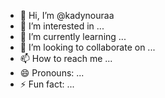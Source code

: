 - 👋 Hi, I’m @kadynouraa
- 👀 I’m interested in ...
- 🌱 I’m currently learning ...
- 💞️ I’m looking to collaborate on ...
- 📫 How to reach me ...
- 😄 Pronouns: ...
- ⚡ Fun fact: ...

<!---
kadynouraa/kadynouraa is a ✨ special ✨ repository because its `README.md` (this file) appears on your GitHub profile.
You can click the Preview link to take a look at your changes.
--->
